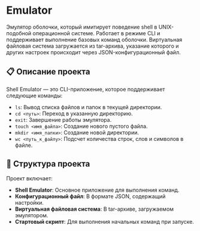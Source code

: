 
# Emulator

Эмулятор оболочки, который имитирует поведение shell в UNIX-подобной операционной системе. Работает в режиме CLI и поддерживает выполнение базовых команд оболочки. Виртуальная файловая система загружается из tar-архива, указание которого и других настроек происходит через JSON-конфигурационный файл.

## 📋 Описание проекта

Shell Emulator — это CLI-приложение, которое поддерживает следующие команды:

- `ls`: Вывод списка файлов и папок в текущей директории.
- `cd <путь>`: Переход в указанную директорию.
- `exit`: Завершение работы эмулятора.
- `touch <имя_файла>`: Создание нового пустого файла.
- `mkdir <имя_папки>`: Создание новой директории.
- `wc <путь_к_файлу>`: Подсчет количества строк, слов и символов в файле.

## 📂 Структура проекта

Проект включает:

- **Shell Emulator**: Основное приложение для выполнения команд.
- **Конфигурационный файл**: В формате JSON, содержащий настройки.
- **Виртуальная файловая система**: В tar-архиве, загружаемом эмулятором.
- **Стартовый скрипт**: Для выполнения начальных команд при запуске.

